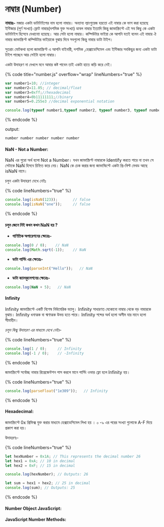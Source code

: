 # নাম্বার (Number)

**নাম্বারঃ-** মজার একটা ডাটাটাইপের নাম হলো নাম্বার। অন্যান্য ল্যাংগুয়েজ হয়তো এই নাম্বার কে ভাগ করা হয়েছে ইন্টিজার (পূর্ণ সংখ্যা) ফ্লোট নাম্বার(দশমিক যুক্ত সংখ্যা) ডাবল নাম্বার ইত্যাদি কিন্তু জাভাস্ক্রিপ্টে এই সব কিছু কে একটা ডাটাটাইপ হিসেবে দেখানোা হয়েছে। আর সেটা হলো নাম্বার। কম্পিউটার ভাইয়া কে আপনি যতই বলেন এই নাম্বার ঐ নাম্বার জাভাস্ক্রিপ্ট কম্পিউটার ভাইয়াকে বুঝায় দিবে সবগুলো কিন্তু নাম্বার ডাটা টাইপ।&#x20;

সুতরাং মোটকথা হলো জাভাস্ক্রিপ্ট এ আপনি বাইনারী, দশমিক ,হেক্সাডেসিমেল এবং ইন্টিজার সবকিছুর জন্য একটা ডাটা টাইপ পাচ্ছেন আর সেইটা হলো নাম্বার।&#x20;

একটা উদাহরণ না দেখলে মনে আবার কষ্ট পাবেন তাই একটা হাতে কড়ি করে নেই।

{% code title="number.js" overflow="wrap" lineNumbers="true" %}
```javascript
var number1=10; //integer
var number2=11.05; // decimal/float
var number3=0xff;//hexadecimal
var number4=0b11111111;//binary
var number5=0.255e3 //decimal exponential notation

console.log(typeof number1,typeof number2, typeof number3, typeof number4, typeof number5)
```
{% endcode %}

output:

```javascript
number number number number number
```

#### NaN - Not a Number:

NaN এর পুরো অর্থ হলো Not a Number। যখন জাভাস্ক্রিপ্ট নাম্বারকে Identify করতে পারে না তখন সে সেটাকে NaN হিসবে চিহ্নিত করে নেয়। NaN কে চেক করার জন্য জাভাস্কিপ্টে একটা প্রি-বিল্ট মেথড আছে isNaN নামে।

চলুন একটা উদাহরণ দেখে নেইঃ

{% code lineNumbers="true" %}
```javascript
console.log(isNaN(123));       // false
console.log(isNaN("one"));     // false
```
{% endcode %}

#### চলুন জেনে নিই কখন কখন NaN হয় ?

* **গাণিতিক অপারেশনের ক্ষেত্রেঃ-**

```javascript
console.log(0 / 0);    // NaN
console.log(Math.sqrt(-1));    // NaN
```

* **ডাটা পার্সিং এর ক্ষেত্রেঃ-**

```javascript
console.log(parseInt("Hello"));   // NaN
```

* **ডাটা ক্যালকুলেশনের ক্ষেত্রেঃ-**&#x20;

```javascript
console.log(NaN + 5);   // NaN
```

#### Infinity

Infinity জাভাস্ক্রিপ্টে একটি বিশেষ নিউমেরিক ভ্যালু। Infinity সাধারণত যেকোনো নাম্বার থেকে বড় নাম্বারকে বুঝায়। Infinity ধনাত্মক বা ঋণাত্মক উভয় হতে পারে। Infinity শব্দের অর্থ হলো অসীম যার মানে হলো সীমাহীন।&#x20;

_চলুন কিছু উদাহরণ এর মাধ্যমে দেখে নেইঃ-_&#x20;

{% code lineNumbers="true" %}
```javascript
console.log(1 / 0);     // Infinity
console.log(-1 / 0);    // -Infinity
```
{% endcode %}

জাভাস্ক্রিপ্টে সর্বোচ্ছ নাম্বার রিপ্রেজেন্টশন পাস করলে মানে পার্সিং ওভার ফ্লো হলে Infinity হয়।&#x20;

{% code lineNumbers="true" %}
```javascript
console.log(parseFloat("1e309"));   // Infinity
```
{% endcode %}

#### Hexadecimal:

জাভাস্ক্রিপ্টে 0x প্রিফিক্স যুক্ত করার মাধ্যমে হেক্সাডেসিমেল লিখা হয় । ০ -৯ এর পরের সংখ্যা গুলোকে A-F  দিয়ে প্রকাশ করা হয়।&#x20;

উদাহরণঃ-

{% code lineNumbers="true" %}
```javascript
let hexNumber = 0x1A; // This represents the decimal number 26
let hex1 = 0xA; // 10 in decimal
let hex2 = 0xF; // 15 in decimal

console.log(hexNumber); // Outputs: 26

let sum = hex1 + hex2; // 25 in decimal
console.log(sum); // Outputs: 25
```
{% endcode %}

#### Number Object JavaScript:&#x20;

#### JavaScript Number Methods:
